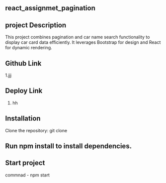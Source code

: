 ## react_assignmet_pagination 

## project Description
This project combines pagination and car name search functionality to display car card data efficiently.
It leverages Bootstrap for design and React for dynamic rendering.

## Github Link
1.jjj

## Deploy Link
1. hh

## Installation
Clone the repository: git clone  

  ## Run npm install to install dependencies.
  
## Start project
commnad - npm start

